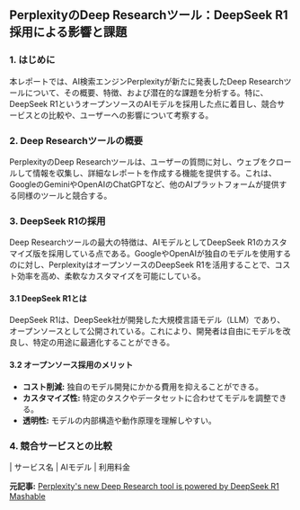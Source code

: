 ## PerplexityのDeep Researchツール：DeepSeek R1採用による影響と課題

### 1. はじめに

本レポートでは、AI検索エンジンPerplexityが新たに発表したDeep Researchツールについて、その概要、特徴、および潜在的な課題を分析する。特に、DeepSeek R1というオープンソースのAIモデルを採用した点に着目し、競合サービスとの比較や、ユーザーへの影響について考察する。

### 2. Deep Researchツールの概要

PerplexityのDeep Researchツールは、ユーザーの質問に対し、ウェブをクロールして情報を収集し、詳細なレポートを作成する機能を提供する。これは、GoogleのGeminiやOpenAIのChatGPTなど、他のAIプラットフォームが提供する同様のツールと競合する。

### 3. DeepSeek R1の採用

Deep Researchツールの最大の特徴は、AIモデルとしてDeepSeek R1のカスタマイズ版を採用している点である。GoogleやOpenAIが独自のモデルを使用するのに対し、PerplexityはオープンソースのDeepSeek R1を活用することで、コスト効率を高め、柔軟なカスタマイズを可能にしている。

#### 3.1 DeepSeek R1とは

DeepSeek R1は、DeepSeek社が開発した大規模言語モデル（LLM）であり、オープンソースとして公開されている。これにより、開発者は自由にモデルを改良し、特定の用途に最適化することができる。

#### 3.2 オープンソース採用のメリット

* **コスト削減:** 独自のモデル開発にかかる費用を抑えることができる。
* **カスタマイズ性:** 特定のタスクやデータセットに合わせてモデルを調整できる。
* **透明性:** モデルの内部構造や動作原理を理解しやすい。

### 4. 競合サービスとの比較

| サービス名 | AIモデル | 利用料金 

**元記事:** [Perplexity's new Deep Research tool is powered by DeepSeek R1 Mashable](https://mashable.com/article/perplexity-new-deep-research-tool-powered-by-deepseek-r1)
